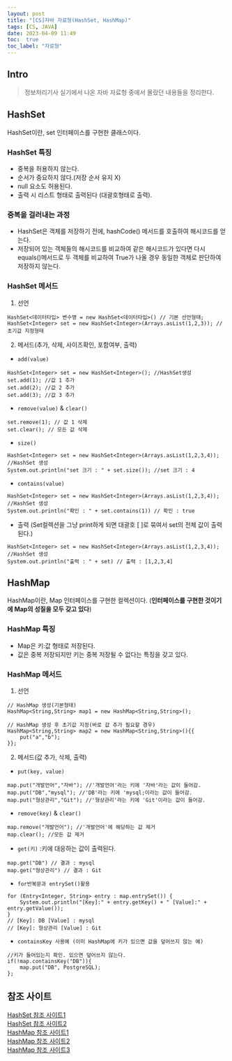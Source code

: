 ```yaml
---
layout: post
title: "[CS]자바 자료형(HashSet, HashMap)"
tags: [CS, JAVA]
date: 2023-04-09 11:49
toc:  true
toc_label: "자료형"
---
```


## Intro
> 정보처리기사 실기에서 나온 자바 자료형 중에서 몰랐던 내용들을 정리한다.

## HashSet
HashSet이란, set 인터페이스를 구현한 클래스이다.

### HashSet 특징<br>
- 중복을 허용하지 않는다.
- 순서가 중요하지 않다.(저장 순서 유지 X)
- null 요소도 허용된다.
- 출력 시 리스트 형태로 출력된다 (대괄호형태로 출력).

### 중복을 걸러내는 과정
- HashSet은 객체를 저장하기 전에, hashCode() 메서드를 호출하여 해시코드를 얻는다.
- 저장되어 있는 객체들의 해시코드를 비교하여 같은 해시코드가 있다면 다시 equals()메서드로 두 객체를 비교하여 True가 나올 경우 동일한 객체로 판단하여 저장하지 않는다.

### HashSet 메서드
1. 선언

```
HashSet<데이터타입> 변수명 = new HashSet<데이터타입>() // 기본 선언형태;
HashSet<Integer> set = new HashSet<Integer>(Arrays.asList(1,2,3)); //초기값 지정형태
```

2. 메서드(추가, 삭제, 사이즈확인, 포함여부, 출력)
- `add(value)`
```
HashSet<Integer> set = new HashSet<Integer>(); //HashSet생성
set.add(1); //값 1 추가
set.add(2); //값 2 추가
set.add(3); //값 3 추가
```
- `remove(value)` & `clear()`
```
set.remove(1); // 값 1 삭제
set.clear(); // 모든 값 삭제
```

- `size()`
```
HashSet<Integer> set = new HashSet<Integer>(Arrays.asList(1,2,3,4)); //HashSet 생성
System.out.println("set 크기 : " + set.size()); //set 크기 : 4
```
- `contains(value)`
```
HashSet<Integer> set = new HashSet<Integer>(Arrays.asList(1,2,3,4)); //HashSet 생성
System.out.println("확인 : " + set.contains(1)) // 확인 : true
```

- 출력 (Set컬렉션을 그냥 print하게 되면 대괄호 [ ]로 묶여서 set의 전체 값이 출력된다.)
```
HashSet<Integer> set = new HashSet<Integer>(Arrays.asList(1,2,3,4)); //HashSet 생성
System.out.println("출력 : " + set) // 출력 : [1,2,3,4]
```



## HashMap
HashMap이란, Map 인터페이스를 구현한 컬렉션이다. (**인터페이스를 구현한 것이기에 Map의 성질을 모두 갖고 있다**)

### HashMap 특징 
- Map은 키:값 형태로 저장된다.
- 값은 중복 저장되지만 키는 중복 저장될 수 없다는 특징을 갖고 있다.

### HashMap 메서드
1. 선언

```
// HashMap 생성(기본형태)
HashMap<String,String> map1 = new HashMap<String,String>(); 

// HashMap 생성 후 초기값 지정(바로 값 추가 필요할 경우)
HashMap<String,String> map2 = new HashMap<String,String>(){{ 
    put("a","b");
}};
```

2. 메서드(값 추가, 삭제, 출력)
- `put(key, value)`
```
map.put("개발언어","자바"); //'개발언어'라는 키에 '자바'라는 값이 들어감.
map.put("DB","mysql"); //'DB'라는 키에 'mysql;이라는 값이 들어감.
map.put("형상관리","Git"); //'형상관리'라는 키에 'Git'이라는 값이 들어감.
```
- `remove(key)` & `clear()`
```
map.remove("개발언어"); //'개발언어'에 해당하는 값 제거
map.clear(); //모든 값 제거
```

- `get(키)` :키에 대응하는 값이 출력된다.  
```
map.get("DB") // 결과 : mysql
map.get("형상관리") // 결과 : Git
```
- `for반복문과 entrySet()활용`
```
for (Entry<Integer, String> entry : map.entrySet()) {
    System.out.println("[Key]:" + entry.getKey() + " [Value]:" + entry.getValue());
}
// [Key]: DB [Value] : mysql
// [Key]: 형상관리 [Value] : Git
```

- `containsKey 사용예 (이미 HashMap에 키가 있으면 값을 덮어쓰지 않는 예)`
```
//키가 들어있는지 확인. 있으면 덮어쓰지 않는다.
if(!map.containsKey("DB")){
    map.put("DB", PostgreSQL); 
};
```


## 참조 사이트
[HashSet 참조 사이트1](https://crazykim2.tistory.com/474)<br>
[HashSet 참조 사이트2](https://coding-factory.tistory.com/554)<br>
[HashMap 참조 사이트1](https://coding-factory.tistory.com/556)<br>
[HashMap 참조 사이트2](https://crazykim2.tistory.com/587)<br>
[HashMap 참조 사이트3](https://reakwon.tistory.com/151)<br>


